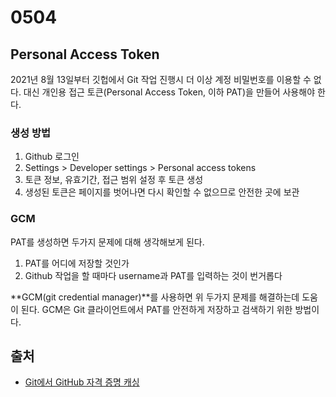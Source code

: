 # 0504

## Personal Access Token

2021년 8월 13일부터 깃헙에서 Git 작업 진행시 더 이상 계정 비밀번호를 이용할 수 없다.
대신 개인용 접근 토큰(Personal Access Token, 이하 PAT)을 만들어 사용해야 한다.

### 생성 방법

1. Github 로그인
2. Settings > Developer settings > Personal access tokens
3. 토큰 정보, 유효기간, 접근 범위 설정 후 토큰 생성
4. 생성된 토큰은 페이지를 벗어나면 다시 확인할 수 없으므로 안전한 곳에 보관

### GCM

PAT를 생성하면 두가지 문제에 대해 생각해보게 된다.

1. PAT를 어디에 저장할 것인가
2. Github 작업을 할 때마다 username과 PAT를 입력하는 것이 번거롭다

**GCM(git credential manager)**를 사용하면 위 두가지 문제를 해결하는데 도움이 된다.
GCM은 Git 클라이언트에서 PAT를 안전하게 저장하고 검색하기 위한 방법이다.

## 출처

- [Git에서 GitHub 자격 증명 캐싱](https://docs.github.com/ko/get-started/getting-started-with-git/caching-your-github-credentials-in-git)
